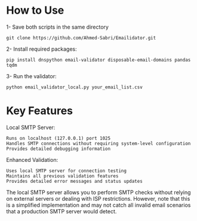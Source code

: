 How to Use
==============

1- Save both scripts in the same directory

    git clone https://github.com/Ahmed-Sabri/Emailidator.git

2- Install required packages:
    
    pip install dnspython email-validator disposable-email-domains pandas tqdm

3- Run the validator:

    python email_validator_local.py your_email_list.csv
	
    
Key Features
============

Local SMTP Server:

    Runs on localhost (127.0.0.1) port 1025
    Handles SMTP connections without requiring system-level configuration
    Provides detailed debugging information

Enhanced Validation:

    Uses local SMTP server for connection testing
    Maintains all previous validation features
    Provides detailed error messages and status updates

The local SMTP server allows you to perform SMTP checks without relying on external servers or dealing with ISP restrictions. However, note that this is a simplified implementation and may not catch all invalid email scenarios that a production SMTP server would detect.

